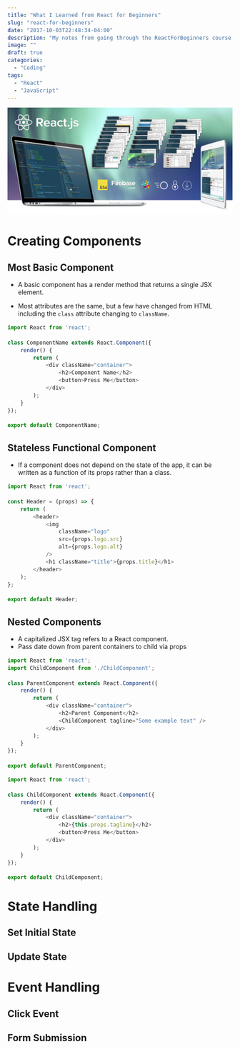 ```yaml
---
title: "What I Learned from React for Beginners"
slug: "react-for-beginners"
date: "2017-10-03T22:48:34-04:00"
description: "My notes from going through the ReactForBeginners course by Wes Bos."
image: ""
draft: true
categories:
  - "Coding"
tags:
  - "React"
  - "JavaScript"
---
```


[![ReactForBeginners](./facebook-share.png)](https://reactforbeginners.com)

# Creating Components

## Most Basic Component

* A basic component has a render method that returns a single JSX  element.

* Most attributes are the same, but a few have changed from HTML including the `class` attribute changing to `className`.

```js
import React from 'react';

class ComponentName extends React.Component({
    render() {
        return (
            <div className="container">
                <h2>Component Name</h2>
                <button>Press Me</button>
            </div>
        );
    }
});

export default ComponentName;
```

## Stateless Functional Component

* If a component does not depend on the state of the app, it can be written as a function of its props rather than a class.

```js
import React from 'react';

const Header = (props) => {
    return (
        <header>
            <img
                className="logo"
                src={props.logo.src}
                alt={props.logo.alt}
            />
            <h1 className="title">{props.title}</h1>
        </header>
    );
};

export default Header;
```

## Nested Components

* A capitalized JSX tag refers to a React component.
* Pass date down from parent containers to child via props

```js
import React from 'react';
import ChildComponent from './ChildComponent';

class ParentComponent extends React.Component({
    render() {
        return (
            <div className="container">
                <h2>Parent Component</h2>
                <ChildComponent tagline="Some example text" />
            </div>
        );
    }
});

export default ParentComponent;
```

```js
import React from 'react';

class ChildComponent extends React.Component({
    render() {
        return (
            <div className="container">
                <h2>{this.props.tagline}</h2>
                <button>Press Me</button>
            </div>
        );
    }
});

export default ChildComponent;
```

# State Handling

## Set Initial State

## Update State

# Event Handling

## Click Event

## Form Submission